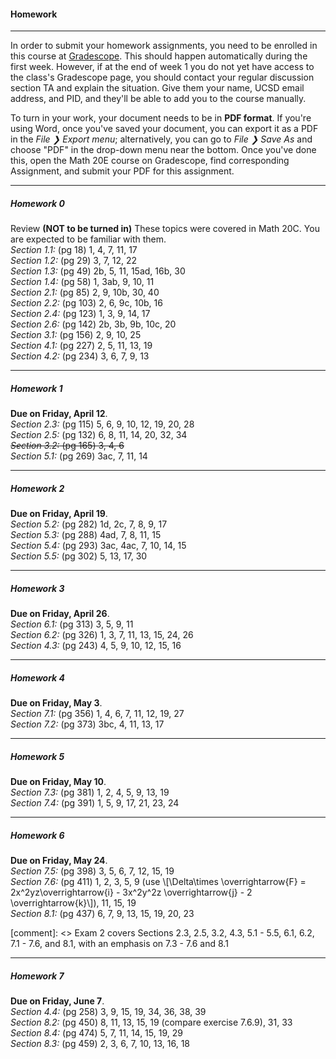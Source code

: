 #### Homework  
---  

In order to submit your homework assignments, you need to be enrolled in this course at [Gradescope](https://www.gradescope.com/courses/45768). This should happen automatically during the first week. However, if at the end of week 1 you do not yet have access to the class's Gradescope page, you should contact your regular discussion section TA and explain the situation. Give them your name, UCSD email address, and PID, and they'll be able to add you to the course manually.

To turn in your work, your document needs to be in **PDF format**. If you're using Word, once you've saved your document, you can export it as a PDF in the *File ❯ Export menu*; alternatively, you can go to *File ❯ Save As* and choose "PDF" in the drop-down menu near the bottom. Once you've done this, open the Math 20E course on Gradescope, find corresponding Assignment, and submit your PDF for this assignment.


---  
##### <a name="hmwk0"></a>Homework 0  

Review **(NOT to be turned in)** These topics were covered in Math 20C. You are expected to be familiar with them.  
*Section 1.1:* (pg 18) 1, 4, 7, 11, 17  
*Section 1.2:* (pg 29) 3, 7, 12, 22  
*Section 1.3:* (pg 49) 2b, 5, 11, 15ad, 16b, 30  
*Section 1.4:* (pg 58) 1, 3ab, 9, 10, 11  
*Section 2.1:* (pg 85) 2, 9, 10b, 30, 40  
*Section 2.2:* (pg 103) 2, 6, 9c, 10b, 16  
*Section 2.4:* (pg 123) 1, 3, 9, 14, 17  
*Section 2.6:* (pg 142) 2b, 3b, 9b, 10c, 20  
*Section 3.1:* (pg 156) 2, 9, 10, 25  
*Section 4.1:* (pg 227) 2, 5, 11, 13, 19  
*Section 4.2:* (pg 234) 3, 6, 7, 9, 13  

---  

##### <a name="hmwk1"></a>Homework 1

**Due on Friday, April 12**.  
*Section 2.3:*  (pg 115)  5, 6, 9, 10, 12, 19, 20, 28  
*Section 2.5:*  (pg 132)  6, 8, 11, 14, 20, 32, 34  
~~*Section 3.2:*  (pg 165)  3, 4, 6~~  
*Section 5.1:*  (pg 269)  3ac, 7, 11, 14  

---  

##### <a name="hmwk2"></a>Homework 2  

**Due on Friday, April 19**.  
*Section 5.2:*  (pg 282)  1d, 2c, 7, 8, 9, 17  
*Section 5.3:*  (pg 288)  4ad, 7, 8, 11, 15  
*Section 5.4:*  (pg 293)  3ac, 4ac, 7, 10, 14, 15  
*Section 5.5:*  (pg 302)  5, 13, 17, 30  

---  

##### <a name="hmwk3"></a>Homework 3  

**Due on Friday, April 26**.  
*Section 6.1:*  (pg 313)  3, 5, 9, 11  
*Section 6.2:*  (pg 326)  1, 3, 7, 11, 13, 15, 24, 26  
*Section 4.3:*  (pg 243)  4, 5, 9, 10, 12, 15, 16  

---  

##### <a name="hmwk4"></a>Homework 4  

**Due on Friday, May 3**.  
*Section 7.1:*  (pg 356)  1, 4, 6, 7, 11, 12, 19, 27  
*Section 7.2:*  (pg 373)  3bc, 4, 11, 13, 17  

---  

##### <a name="hmwk5"></a>Homework 5

**Due on Friday, May 10**.  
*Section 7.3:*  (pg 381)  1, 2, 4, 5, 9, 13, 19  
*Section 7.4:*  (pg 391)  1, 5, 9, 17, 21, 23, 24  

---  

##### <a name="hmwk6"></a>Homework 6  

**Due on Friday, May 24**.  
*Section 7.5:*  (pg 398)  3, 5, 6, 7, 12, 15, 19  
*Section 7.6:*  (pg 411)  1, 2, 3, 5, 9 (use \\[\Delta\times \overrightarrow{F} = 2x^2yz\overrightarrow{i} - 3x^2y^2z \overrightarrow{j} - 2 \overrightarrow{k}\\]), 11, 15, 19  
*Section 8.1:*  (pg 437)  6, 7, 9, 13, 15, 19, 20, 23  

[comment]: <> Exam 2 covers Sections 2.3, 2.5, 3.2, 4.3, 5.1 - 5.5, 6.1, 6.2, 7.1 - 7.6, and 8.1, with an emphasis on 7.3 - 7.6 and 8.1  

---

##### <a name="hmwk6"></a>Homework 7  

**Due on Friday, June 7**.  
*Section 4.4:*  (pg 258)  3, 9, 15, 19, 34, 36, 38, 39  
*Section 8.2:*  (pg 450)  8, 11, 13, 15, 19 (compare exercise 7.6.9), 31, 33  
*Section 8.4:*  (pg 474)  5, 7, 11, 14, 15, 19, 29  
*Section 8.3:*  (pg 459)  2, 3, 6, 7, 10, 13, 16, 18  









